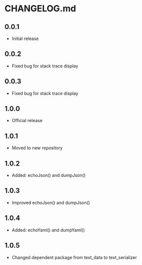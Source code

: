 # CHANGELOG.md

## 0.0.1

- Initial release

## 0.0.2

- Fixed bug for stack trace display


## 0.0.3

- Fixed bug for stack trace display

## 1.0.0

- Official release

## 1.0.1

- Moved to new repository

## 1.0.2

- Added: echoJson() and dumpJson()

## 1.0.3

- Improved echoJson() and dumpJson()

## 1.0.4

- Added: echoYaml() and dumpYaml()

## 1.0.5

- Changed dependent package from text_data to text_serializer
